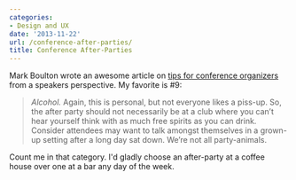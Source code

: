 ```yaml
---
categories:
- Design and UX
date: '2013-11-22'
url: /conference-after-parties/
title: Conference After-Parties
---
```


Mark Boulton wrote an awesome article on <a href="http://www.markboulton.co.uk/journal/conferencetips">tips for conference organizers</a> from a speakers perspective. My favorite is #9:

<blockquote>
  <em>Alcohol.</em> Again, this is personal, but not everyone likes a piss-up. So, the after party should not necessarily be at a club where you can’t hear yourself think with as much free spirits as you can drink. Consider attendees may want to talk amongst themselves in a grown-up setting after a long day sat down. We’re not all party-animals.
</blockquote>

Count me in that category. I'd gladly choose an after-party at a coffee house over one at a bar any day of the week.